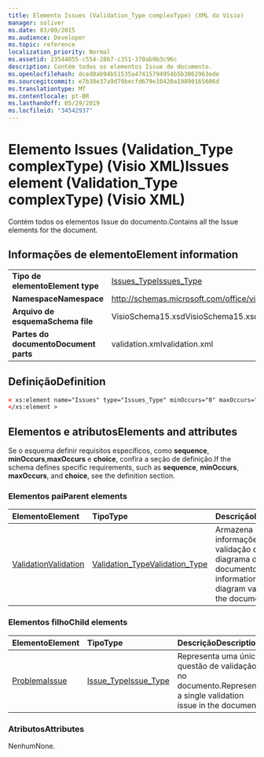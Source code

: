 ```yaml
---
title: Elemento Issues (Validation_Type complexType) (XML do Visio)
manager: soliver
ms.date: 03/09/2015
ms.audience: Developer
ms.topic: reference
localization_priority: Normal
ms.assetid: 23544055-c554-28b7-c351-370ab9b3c96c
description: Contém todos os elementos Issue do documento.
ms.openlocfilehash: dced8ab94b51535a47415794954b5b3062963ede
ms.sourcegitcommit: e7b38e37a9d79becfd679e10420a19890165606d
ms.translationtype: MT
ms.contentlocale: pt-BR
ms.lasthandoff: 05/29/2019
ms.locfileid: "34542937"
---
```

# <a name="issues-element-validation_type-complextype-visio-xml"></a><span data-ttu-id="17cc5-103">Elemento Issues (Validation_Type complexType) (Visio XML)</span><span class="sxs-lookup"><span data-stu-id="17cc5-103">Issues element (Validation_Type complexType) (Visio XML)</span></span>

<span data-ttu-id="17cc5-104">Contém todos os elementos Issue do documento.</span><span class="sxs-lookup"><span data-stu-id="17cc5-104">Contains all the Issue elements for the document.</span></span>
  
## <a name="element-information"></a><span data-ttu-id="17cc5-105">Informações de elemento</span><span class="sxs-lookup"><span data-stu-id="17cc5-105">Element information</span></span>

|||
|:-----|:-----|
|<span data-ttu-id="17cc5-106">**Tipo de elemento**</span><span class="sxs-lookup"><span data-stu-id="17cc5-106">**Element type**</span></span> <br/> |[<span data-ttu-id="17cc5-107">Issues_Type</span><span class="sxs-lookup"><span data-stu-id="17cc5-107">Issues_Type</span></span>](issues_type-complextypevisio-xml.md) <br/> |
|<span data-ttu-id="17cc5-108">**Namespace**</span><span class="sxs-lookup"><span data-stu-id="17cc5-108">**Namespace**</span></span> <br/> |http://schemas.microsoft.com/office/visio/2012/main  <br/> |
|<span data-ttu-id="17cc5-109">**Arquivo de esquema**</span><span class="sxs-lookup"><span data-stu-id="17cc5-109">**Schema file**</span></span> <br/> |<span data-ttu-id="17cc5-110">VisioSchema15.xsd</span><span class="sxs-lookup"><span data-stu-id="17cc5-110">VisioSchema15.xsd</span></span>  <br/> |
|<span data-ttu-id="17cc5-111">**Partes do documento**</span><span class="sxs-lookup"><span data-stu-id="17cc5-111">**Document parts**</span></span> <br/> |<span data-ttu-id="17cc5-112">validation.xml</span><span class="sxs-lookup"><span data-stu-id="17cc5-112">validation.xml</span></span>  <br/> |
   
## <a name="definition"></a><span data-ttu-id="17cc5-113">Definição</span><span class="sxs-lookup"><span data-stu-id="17cc5-113">Definition</span></span>

```XML
< xs:element name="Issues" type="Issues_Type" minOccurs="0" maxOccurs="1" >
</xs:element >
```

## <a name="elements-and-attributes"></a><span data-ttu-id="17cc5-114">Elementos e atributos</span><span class="sxs-lookup"><span data-stu-id="17cc5-114">Elements and attributes</span></span>

<span data-ttu-id="17cc5-115">Se o esquema definir requisitos específicos, como **sequence**, **minOccurs**,**maxOccurs** e **choice**, confira a seção de definição.</span><span class="sxs-lookup"><span data-stu-id="17cc5-115">If the schema defines specific requirements, such as **sequence**, **minOccurs**, **maxOccurs**, and **choice**, see the definition section.</span></span> 
  
### <a name="parent-elements"></a><span data-ttu-id="17cc5-116">Elementos pai</span><span class="sxs-lookup"><span data-stu-id="17cc5-116">Parent elements</span></span>

|<span data-ttu-id="17cc5-117">**Elemento**</span><span class="sxs-lookup"><span data-stu-id="17cc5-117">**Element**</span></span>|<span data-ttu-id="17cc5-118">**Tipo**</span><span class="sxs-lookup"><span data-stu-id="17cc5-118">**Type**</span></span>|<span data-ttu-id="17cc5-119">**Descrição**</span><span class="sxs-lookup"><span data-stu-id="17cc5-119">**Description**</span></span>|
|:-----|:-----|:-----|
|[<span data-ttu-id="17cc5-120">Validation</span><span class="sxs-lookup"><span data-stu-id="17cc5-120">Validation</span></span>](validation-elementvisio-xml.md) <br/> |[<span data-ttu-id="17cc5-121">Validation_Type</span><span class="sxs-lookup"><span data-stu-id="17cc5-121">Validation_Type</span></span>](validation_type-complextypevisio-xml.md) <br/> |<span data-ttu-id="17cc5-122">Armazena informações sobre a validação de diagrama do documento.</span><span class="sxs-lookup"><span data-stu-id="17cc5-122">Stores information about diagram validation for the document.</span></span>  <br/> |
   
### <a name="child-elements"></a><span data-ttu-id="17cc5-123">Elementos filho</span><span class="sxs-lookup"><span data-stu-id="17cc5-123">Child elements</span></span>

|<span data-ttu-id="17cc5-124">**Elemento**</span><span class="sxs-lookup"><span data-stu-id="17cc5-124">**Element**</span></span>|<span data-ttu-id="17cc5-125">**Tipo**</span><span class="sxs-lookup"><span data-stu-id="17cc5-125">**Type**</span></span>|<span data-ttu-id="17cc5-126">**Descrição**</span><span class="sxs-lookup"><span data-stu-id="17cc5-126">**Description**</span></span>|
|:-----|:-----|:-----|
|[<span data-ttu-id="17cc5-127">Problema</span><span class="sxs-lookup"><span data-stu-id="17cc5-127">Issue</span></span>](issue-element-issues_type-complextypevisio-xml.md) <br/> |[<span data-ttu-id="17cc5-128">Issue_Type</span><span class="sxs-lookup"><span data-stu-id="17cc5-128">Issue_Type</span></span>](issue_type-complextypevisio-xml.md) <br/> |<span data-ttu-id="17cc5-129">Representa uma única questão de validação no documento.</span><span class="sxs-lookup"><span data-stu-id="17cc5-129">Represents a single validation issue in the document.</span></span>  <br/> |
   
### <a name="attributes"></a><span data-ttu-id="17cc5-130">Atributos</span><span class="sxs-lookup"><span data-stu-id="17cc5-130">Attributes</span></span>

<span data-ttu-id="17cc5-131">Nenhum</span><span class="sxs-lookup"><span data-stu-id="17cc5-131">None.</span></span>
  


